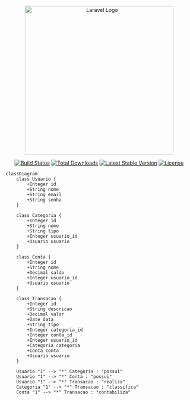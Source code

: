 <p align="center"><a href="https://laravel.com" target="_blank"><img src="https://raw.githubusercontent.com/laravel/art/master/logo-lockup/5%20SVG/2%20CMYK/1%20Full%20Color/laravel-logolockup-cmyk-red.svg" width="400" alt="Laravel Logo"></a></p>

<p align="center">
<a href="https://github.com/laravel/framework/actions"><img src="https://github.com/laravel/framework/workflows/tests/badge.svg" alt="Build Status"></a>
<a href="https://packagist.org/packages/laravel/framework"><img src="https://img.shields.io/packagist/dt/laravel/framework" alt="Total Downloads"></a>
<a href="https://packagist.org/packages/laravel/framework"><img src="https://img.shields.io/packagist/v/laravel/framework" alt="Latest Stable Version"></a>
<a href="https://packagist.org/packages/laravel/framework"><img src="https://img.shields.io/packagist/l/laravel/framework" alt="License"></a>
</p>

```mermaid
classDiagram
    class Usuario {
        +Integer id
        +String nome
        +String email
        +String senha
    }

    class Categoria {
        +Integer id
        +String nome
        +String tipo
        +Integer usuario_id
        +Usuario usuario
    }

    class Conta {
        +Integer id
        +String nome
        +Decimal saldo
        +Integer usuario_id
        +Usuario usuario
    }

    class Transacao {
        +Integer id
        +String descricao
        +Decimal valor
        +Date data
        +String tipo
        +Integer categoria_id
        +Integer conta_id
        +Integer usuario_id
        +Categoria categoria
        +Conta conta
        +Usuario usuario
    }

    Usuario "1" --> "*" Categoria : "possui"
    Usuario "1" --> "*" Conta : "possui"
    Usuario "1" --> "*" Transacao : "realiza"
    Categoria "1" --> "*" Transacao : "classifica"
    Conta "1" --> "*" Transacao : "contabiliza"
    
```


